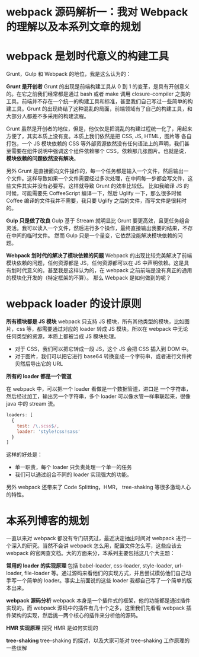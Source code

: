 # webpack 源码解析一：我对 Webpack 的理解以及本系列文章的规划

# webpack 是划时代意义的构建工具

Grunt，Gulp 和 Webpack 的地位，我是这么认为的：

**Grunt 是开创者**
Grunt 的出现是前端构建工具从 0 到 1 的变革，是具有开创意义的。在它之前我们经常都是通过 bash 或者 make 调用 closure-compiler 之类的工具。前端并不存在一个统一的构建工具和标准，甚至我们自己写过一些简单的构建工具。Grunt 的出现终结了这种混乱的局面，前端领域有了自己的构建工具，和大部分人都差不多采用的构建流程。

Grunt 虽然是开创者的地位，但是，他仅仅是把混乱的构建过程统一化了，用起来方便了，其实本质上没有变。本质上我们依然是把 CSS, JS, HTML，图片等 各自打包，一个 JS 模块依赖的 CSS 等外部资源依然没有任何语法上的声明，我们甚至需要在组件说明中强调这个组件依赖哪个 CSS，依赖那几张图片。也就是说，**模块依赖的问题依然没有解决**。

另外 Grunt 是直接面向文件操作的，每一个任务都是输入一个文件，然后输出一个文件。这样导致如果一个文件需要经过多次处理，在中间每一步都会写文件，这些文件其实并没有必要写。这样就导致 Grunt 的效率比较低。
比如我编译 JS 的时候，可能需要先 CoffeeScript 编译一下，然后 Uglify 一下，那么很多时候 Coffee 编译的文件我并不需要，我只要 Uglify 之后的文件，而写文件是很耗时的。

**Gulp 只是做了改良**
Gulp 基于 Stream 就明显比 Grunt 要更高效，且更任务组合灵活。我可以读入一个文件，然后进行多个操作，最终直接输出我要的结果，不存在中间的临时文件。
然而 Gulp 只是一个量变，它依然没能解决模块依赖的问题。

**Webpack 划时代的解决了模块依赖的问题**
Webpack 的出现比较完美解决了前端模块依赖的问题，任何资源都是 JS，任何资源都可以在 JS 中声明依赖。这是具有划时代意义的。甚至我是这样认为的，在 webpack 之前前端是没有真正的通用的模块化开发的（特定框架的不算）。
那么 Webpack 是如何做到的呢？

# webpack loader 的设计原则

**所有模块都是 JS 模块**
webpack 只支持 JS 模块，所有其他类型的模块，比如图片，css 等，都需要通过对应的 loader 转成 JS 模块。所以在 webpack 中无论任何类型的资源，本质上都被当成 JS 模块处理。

- 对于 CSS，我们可以把它转成一段 JS，这个 JS 会把 CSS 插入到 DOM 中。
- 对于图片，我们可以把它进行 base64 转换变成一个字符串，或者进行文件拷贝然后导出它的 URL

**所有的 loader 都是一个管道**

在 webpack 中，可以把一个 loader 看做是一个数据管道，进口是 一个字符串，然后经过加工，输出另一个字符串，多个 loader 可以像水管一样串联起来，很像 java 中的 stream 流。

```js
loaders: [
  {
    test: /\.scss$/,
    loader: 'style!css!sass'
  }
]
```

这样的好处是：

- 单一职责，每个 loader 只负责处理一个单一的任务
- 我们可以通过组合不同的 loader 实现强大的功能。

另外 webpack 还带来了 Code Splitting，HMR， tree-shaking 等很多激动人心的特性。

# 本系列博客的规划

一直以来对 webpack 都没有专门研究过，最近决定抽出时间对 webpack 进行一个深入的研究。当然不会讲 webpack 怎么用，配置文件怎么写，这些应该去 webpack 的官网查文档。大的方面来分，本系列主要包括这几个大主题：

**常用的 loader 的实现原理**
包括 babel-loader, css-loader, style-loader, url-loader, file-loader 等。通过源码来看他们的实现方式，并且尝试模仿他们自己动手写一个简单的 loader。事实上前面说的这些 loader 我都自己写了一个简单的版本出来。

**webpack 源码分析**
webpack 本身是一个插件式的框架，他的功能都是通过插件实现的。而 webpack 源码中的插件有几十个之多，这里我们先看看 webpack 插件架构的实现，然后挑一两个核心的插件来分析他的源码。

**HMR 实现原理**
探究 HMR 是如何实现的

**tree-shaking**
tree-shaking 的探讨，以及大家可能对 tree-shaking 工作原理的一些误解
